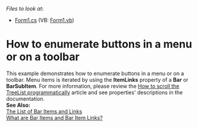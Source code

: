 <!-- default file list -->
*Files to look at*:

* [Form1.cs](./CS/Form1.cs) (VB: [Form1.vb](./VB/Form1.vb))
<!-- default file list end -->
# How to enumerate buttons in a menu or on a toolbar


<p>This example demonstrates how to enumerate buttons in a menu or on a toolbar. Menu items is iterated by using the <strong>ItemLinks</strong> property of a <strong>Bar</strong> or <strong>BarSubItem</strong>. For more information, please review the <a href="https://www.devexpress.com/Support/Center/p/AK2973">How to scroll the TreeList programmatically</a> article and see properties' descriptions in the documentation. <br />
<strong>See Also:</strong><br />
<a href="http://documentation.devexpress.com/#WPF/CustomDocument6646">The List of Bar Items and Links </a><br />
<a href="http://documentation.devexpress.com/#WindowsForms/CustomDocument2514">What are Bar Items and Bar Item Links?</a></p>

<br/>


